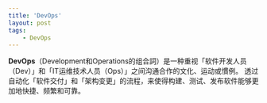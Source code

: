 ```yaml
---
title: 'DevOps'
layout: post
tags:
    - DevOps
---
```

**DevOps**（Development和Operations的组合詞）是一种重视「软件开发人员（Dev）」和「IT运维技术人员（Ops）」之间沟通合作的文化、运动或慣例。 透过自动化「软件交付」和「架构变更」的流程，来使得构建、测试、发布软件能够更加地快捷、频繁和可靠。

